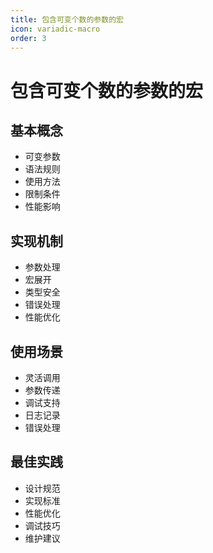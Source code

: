 ```yaml
---
title: 包含可变个数的参数的宏
icon: variadic-macro
order: 3
---
```


# 包含可变个数的参数的宏

## 基本概念
- 可变参数
- 语法规则
- 使用方法
- 限制条件
- 性能影响

## 实现机制
- 参数处理
- 宏展开
- 类型安全
- 错误处理
- 性能优化

## 使用场景
- 灵活调用
- 参数传递
- 调试支持
- 日志记录
- 错误处理

## 最佳实践
- 设计规范
- 实现标准
- 性能优化
- 调试技巧
- 维护建议
